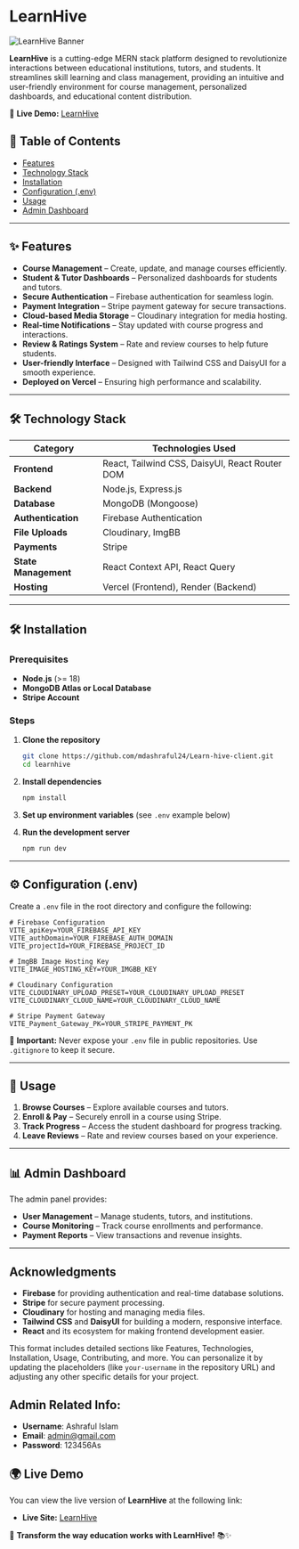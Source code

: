 # LearnHive

![LearnHive Banner](https://i.ibb.co.com/wZVSgzSt/Screenshot-27.png)

**LearnHive** is a cutting-edge MERN stack platform designed to revolutionize interactions between educational institutions, tutors, and students. It streamlines skill learning and class management, providing an intuitive and user-friendly environment for course management, personalized dashboards, and educational content distribution.

🚀 **Live Demo:** [LearnHive](https://learnhive-4ed81.web.app/)

## 📖 Table of Contents

- [Features](#features)
- [Technology Stack](#technology-stack)
- [Installation](#installation)
- [Configuration (.env)](#configuration-env)
- [Usage](#usage)
- [Admin Dashboard](#admin-dashboard)

---

## ✨ Features

- **Course Management** – Create, update, and manage courses efficiently.
- **Student & Tutor Dashboards** – Personalized dashboards for students and tutors.
- **Secure Authentication** – Firebase authentication for seamless login.
- **Payment Integration** – Stripe payment gateway for secure transactions.
- **Cloud-based Media Storage** – Cloudinary integration for media hosting.
- **Real-time Notifications** – Stay updated with course progress and interactions.
- **Review & Ratings System** – Rate and review courses to help future students.
- **User-friendly Interface** – Designed with Tailwind CSS and DaisyUI for a smooth experience.
- **Deployed on Vercel** – Ensuring high performance and scalability.

---

## 🛠️ Technology Stack

| Category           | Technologies Used                                                 |
| ------------------ | ----------------------------------------------------------------- |
| **Frontend**       | React, Tailwind CSS, DaisyUI, React Router DOM                   |
| **Backend**        | Node.js, Express.js                                              |
| **Database**       | MongoDB (Mongoose)                                               |
| **Authentication** | Firebase Authentication                                          |
| **File Uploads**   | Cloudinary, ImgBB                                                |
| **Payments**       | Stripe                                                           |
| **State Management** | React Context API, React Query                              |
| **Hosting**        | Vercel (Frontend), Render (Backend)                              |

---

## 🛠 Installation

### Prerequisites

- **Node.js** (>= 18)
- **MongoDB Atlas or Local Database**
- **Stripe Account**

### Steps

1. **Clone the repository**

   ```sh
   git clone https://github.com/mdashraful24/Learn-hive-client.git
   cd learnhive
   ```

2. **Install dependencies**

   ```sh
   npm install
   ```

3. **Set up environment variables** (see `.env` example below)

4. **Run the development server**
   ```sh
   npm run dev
   ```

---

## ⚙️ Configuration (.env)

Create a `.env` file in the root directory and configure the following:

```env
# Firebase Configuration
VITE_apiKey=YOUR_FIREBASE_API_KEY
VITE_authDomain=YOUR_FIREBASE_AUTH_DOMAIN
VITE_projectId=YOUR_FIREBASE_PROJECT_ID

# ImgBB Image Hosting Key
VITE_IMAGE_HOSTING_KEY=YOUR_IMGBB_KEY

# Cloudinary Configuration
VITE_CLOUDINARY_UPLOAD_PRESET=YOUR_CLOUDINARY_UPLOAD_PRESET
VITE_CLOUDINARY_CLOUD_NAME=YOUR_CLOUDINARY_CLOUD_NAME

# Stripe Payment Gateway
VITE_Payment_Gateway_PK=YOUR_STRIPE_PAYMENT_PK
```

🚨 **Important:** Never expose your `.env` file in public repositories. Use `.gitignore` to keep it secure.

---

## 🚀 Usage

1. **Browse Courses** – Explore available courses and tutors.
2. **Enroll & Pay** – Securely enroll in a course using Stripe.
3. **Track Progress** – Access the student dashboard for progress tracking.
4. **Leave Reviews** – Rate and review courses based on your experience.

---

## 📊 Admin Dashboard

The admin panel provides:

- **User Management** – Manage students, tutors, and institutions.
- **Course Monitoring** – Track course enrollments and performance.
- **Payment Reports** – View transactions and revenue insights.

---

## Acknowledgments

- **Firebase** for providing authentication and real-time database solutions.
- **Stripe** for secure payment processing.
- **Cloudinary** for hosting and managing media files.
- **Tailwind CSS** and **DaisyUI** for building a modern, responsive interface.
- **React** and its ecosystem for making frontend development easier.

This format includes detailed sections like Features, Technologies, Installation, Usage, Contributing, and more. You can personalize it by updating the placeholders (like `your-username` in the repository URL) and adjusting any other specific details for your project.

## Admin Related Info:

  - **Username**: Ashraful Islam
  - **Email**: admin@gmail.com
  - **Password**: 123456As

## 🌍 Live Demo

You can view the live version of **LearnHive** at the following link:

- **Live Site:** [LearnHive](https://learnhive-4ed81.web.app/)

🚀 **Transform the way education works with LearnHive!** 📚✨
